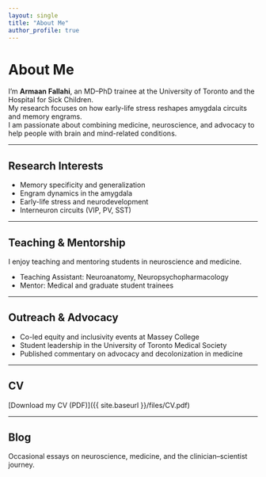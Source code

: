 ```yaml
---
layout: single
title: "About Me"
author_profile: true
---
```


# About Me

I’m **Armaan Fallahi**, an MD–PhD trainee at the University of Toronto and the Hospital for Sick Children.  
My research focuses on how early-life stress reshapes amygdala circuits and memory engrams.  
I am passionate about combining medicine, neuroscience, and advocacy to help people with brain and mind-related conditions.  

---

## Research Interests
- Memory specificity and generalization  
- Engram dynamics in the amygdala  
- Early-life stress and neurodevelopment  
- Interneuron circuits (VIP, PV, SST)  

---

## Teaching & Mentorship
I enjoy teaching and mentoring students in neuroscience and medicine.  
- Teaching Assistant: Neuroanatomy, Neuropsychopharmacology  
- Mentor: Medical and graduate student trainees  

---

## Outreach & Advocacy
- Co-led equity and inclusivity events at Massey College  
- Student leadership in the University of Toronto Medical Society  
- Published commentary on advocacy and decolonization in medicine  

---

## CV
[Download my CV (PDF)]({{ site.baseurl }}/files/CV.pdf)

---

## Blog
Occasional essays on neuroscience, medicine, and the clinician–scientist journey.
